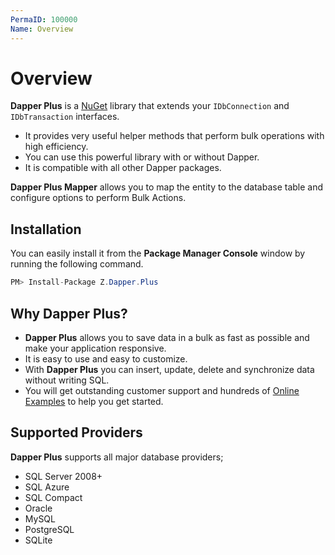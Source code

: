 ```yaml
---
PermaID: 100000
Name: Overview
---
```


# Overview

**Dapper Plus** is a [NuGet](https://www.nuget.org/packages/Z.Dapper.Plus/) library that extends your `IDbConnection` and `IDbTransaction` interfaces.

 - It provides very useful helper methods that perform bulk operations with high efficiency.
 - You can use this powerful library with or without Dapper.
 - It is compatible with all other Dapper packages.

**Dapper Plus Mapper** allows you to map the entity to the database table and configure options to perform Bulk Actions.

## Installation

You can easily install it from the **Package Manager Console** window by running the following command.

```csharp
PM> Install-Package Z.Dapper.Plus
```

## Why Dapper Plus?

 - **Dapper Plus** allows you to save data in a bulk as fast as possible and make your application responsive.
 - It is easy to use and easy to customize.
 - With **Dapper Plus** you can insert, update, delete and synchronize data without writing SQL.
 - You will get outstanding customer support and hundreds of [Online Examples](https://dapper-plus.net/online-examples) to help you get started.

## Supported Providers

**Dapper Plus** supports all major database providers;

 - SQL Server 2008+
 - SQL Azure
 - SQL Compact
 - Oracle
 - MySQL
 - PostgreSQL
 - SQLite

